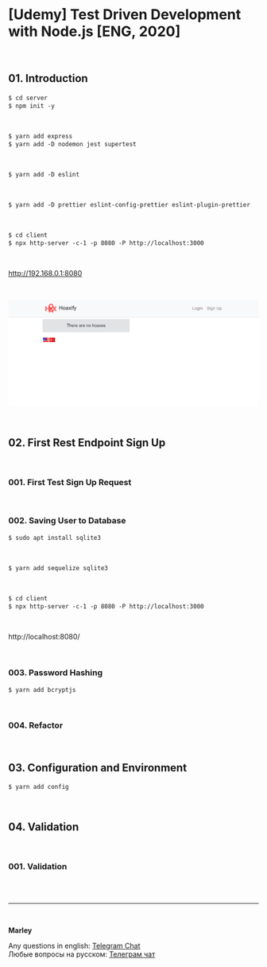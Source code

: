 # [Udemy] Test Driven Development with Node.js [ENG, 2020]

<br/>

## 01. Introduction

    $ cd server
    $ npm init -y

<br/>

    $ yarn add express
    $ yarn add -D nodemon jest supertest

<br/>

    $ yarn add -D eslint

<br/>

    $ yarn add -D prettier eslint-config-prettier eslint-plugin-prettier

<br/>

    $ cd client
    $ npx http-server -c-1 -p 8080 -P http://localhost:3000

<br/>

http://192.168.0.1:8080

<br/>

![Application](/img/pic-m01-p01.png?raw=true)

<br/>

## 02. First Rest Endpoint Sign Up

<br/>

### 001. First Test Sign Up Request

<br/>

### 002. Saving User to Database

    $ sudo apt install sqlite3

<br/>

    $ yarn add sequelize sqlite3

<br/>

    $ cd client
    $ npx http-server -c-1 -p 8080 -P http://localhost:3000

<br/>

http://localhost:8080/

<br/>

### 003. Password Hashing

    $ yarn add bcryptjs

<br/>

### 004. Refactor

<br/>

## 03. Configuration and Environment

    $ yarn add config

<br/>

## 04. Validation

<br/>

### 001. Validation

<br/><br/>

---

<br/>

**Marley**

Any questions in english: <a href="https://jsdev.org/chat/">Telegram Chat</a>  
Любые вопросы на русском: <a href="https://jsdev.ru/chat/">Телеграм чат</a>
